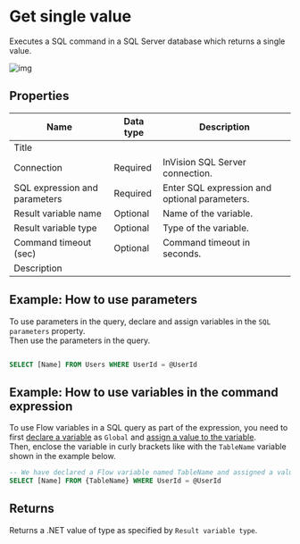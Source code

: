 # Get single value

Executes a SQL command in a SQL Server database which returns a single value.

![img](https://profitbasedocs.blob.core.windows.net/flowimages/get-single-value.png)


## Properties

| Name         | Data type       | Description                                       |
|--------------|-----------------|---------------------------------------------------|
| Title           |           |                        |
| Connection         | Required   | InVision SQL Server connection. |
|SQL expression and parameters   | Required      | Enter SQL expression and optional parameters. |
| Result variable name | Optional  | Name of the variable.  |
| Result variable type | Optional  | Type of the variable.  |
|Command timeout (sec) | Optional | Command timeout in seconds.|
|   Description   |           |                  |

## Example: How to use parameters

To use parameters in the query, declare and assign variables in the `SQL parameters` property.  
Then use the parameters in the query.

```sql

SELECT [Name] FROM Users WHERE UserId = @UserId

```

## Example: How to use variables in the command expression

To use Flow variables in a SQL query as part of the expression, you need to first [declare a variable](../built-in/declare-variable.md) as `Global` and [assign a value to the variable](../built-in/set-variable.md).  
Then, enclose the variable in curly brackets like with the `TableName` variable shown in the example below.

```sql
-- We have declared a Flow variable named TableName and assigned a value to it in a previous action.
SELECT [Name] FROM {TableName} WHERE UserId = @UserId
```

## Returns

Returns a .NET value of type as specified by `Result variable type`.
